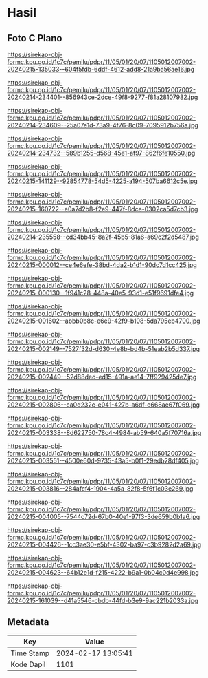 # Hasil

## Foto C Plano

https://sirekap-obj-formc.kpu.go.id/1c7c/pemilu/pdpr/11/05/01/20/07/1105012007002-20240215-135033--604f5fdb-6ddf-4612-add8-21a9ba56ae16.jpg

https://sirekap-obj-formc.kpu.go.id/1c7c/pemilu/pdpr/11/05/01/20/07/1105012007002-20240214-234401--856943ce-2dce-49f8-9277-f81a28107982.jpg

https://sirekap-obj-formc.kpu.go.id/1c7c/pemilu/pdpr/11/05/01/20/07/1105012007002-20240214-234609--25a07e1d-73a9-4f76-8c09-7095912b756a.jpg

https://sirekap-obj-formc.kpu.go.id/1c7c/pemilu/pdpr/11/05/01/20/07/1105012007002-20240214-234732--589b1255-d568-45e1-af97-862f6fe10550.jpg

https://sirekap-obj-formc.kpu.go.id/1c7c/pemilu/pdpr/11/05/01/20/07/1105012007002-20240215-141129--92854778-54d5-4225-a194-507ba6612c5e.jpg

https://sirekap-obj-formc.kpu.go.id/1c7c/pemilu/pdpr/11/05/01/20/07/1105012007002-20240215-160722--e0a7d2b8-f2e9-447f-8dce-0302ca5d7cb3.jpg

https://sirekap-obj-formc.kpu.go.id/1c7c/pemilu/pdpr/11/05/01/20/07/1105012007002-20240214-235558--cd34bb45-8a2f-45b5-81a6-a69c2f2d5487.jpg

https://sirekap-obj-formc.kpu.go.id/1c7c/pemilu/pdpr/11/05/01/20/07/1105012007002-20240215-000012--ce4e6efe-38bd-4da2-b1d1-90dc7d1cc425.jpg

https://sirekap-obj-formc.kpu.go.id/1c7c/pemilu/pdpr/11/05/01/20/07/1105012007002-20240215-000130--1f941c28-448a-40e5-93d1-e51f9691dfe4.jpg

https://sirekap-obj-formc.kpu.go.id/1c7c/pemilu/pdpr/11/05/01/20/07/1105012007002-20240215-001602--abbb0b8c-e6e9-42f9-b108-5da795eb4700.jpg

https://sirekap-obj-formc.kpu.go.id/1c7c/pemilu/pdpr/11/05/01/20/07/1105012007002-20240215-002149--7527f32d-d630-4e8b-bd4b-51eab2b5d337.jpg

https://sirekap-obj-formc.kpu.go.id/1c7c/pemilu/pdpr/11/05/01/20/07/1105012007002-20240215-002449--52d88ded-ed15-491a-ae14-7ff929425de7.jpg

https://sirekap-obj-formc.kpu.go.id/1c7c/pemilu/pdpr/11/05/01/20/07/1105012007002-20240215-002806--ca0d232c-e041-427b-a6df-e668ae67f069.jpg

https://sirekap-obj-formc.kpu.go.id/1c7c/pemilu/pdpr/11/05/01/20/07/1105012007002-20240215-003338--8d622750-78c4-4984-ab59-640a5f70716a.jpg

https://sirekap-obj-formc.kpu.go.id/1c7c/pemilu/pdpr/11/05/01/20/07/1105012007002-20240215-003551--4500e60d-9735-43a5-b0f1-29edb28df405.jpg

https://sirekap-obj-formc.kpu.go.id/1c7c/pemilu/pdpr/11/05/01/20/07/1105012007002-20240215-003816--284afcf4-1904-4a5a-82f8-5f6f1c03e269.jpg

https://sirekap-obj-formc.kpu.go.id/1c7c/pemilu/pdpr/11/05/01/20/07/1105012007002-20240215-004005--7544c72d-67b0-40e1-97f3-3de659b0b1a6.jpg

https://sirekap-obj-formc.kpu.go.id/1c7c/pemilu/pdpr/11/05/01/20/07/1105012007002-20240215-004426--1cc3ae30-e5bf-4302-ba97-c3b9282d2a69.jpg

https://sirekap-obj-formc.kpu.go.id/1c7c/pemilu/pdpr/11/05/01/20/07/1105012007002-20240215-004623--64b12e1d-f215-4222-b9a1-0b04c0d4e998.jpg

https://sirekap-obj-formc.kpu.go.id/1c7c/pemilu/pdpr/11/05/01/20/07/1105012007002-20240215-161039--d41a5546-cbdb-44fd-b3e9-9ac221b2033a.jpg


## Metadata

| Key        | Value               |
| ---------- | ------------------- |
| Time Stamp | 2024-02-17 13:05:41 |
| Kode Dapil | 1101                |



